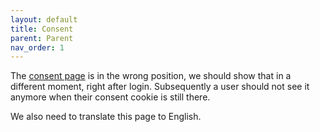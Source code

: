 ```yaml
---
layout: default
title: Consent
parent: Parent
nav_order: 1
---
```


The [consent page](https://acceptatiebredeschoolzuidoost.herokuapp.com/parent/consent/) is in the wrong position, we should show that in a different moment, right after login. 
Subsequently a user should not see it anymore when their consent cookie is still there. 

We also need to translate this page to English. 


